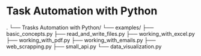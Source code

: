 # Task Automation with Python

.
└── Trasks Automation with Python/
    └── examples/
        ├── basic_concepts.py
        ├── read_and_write_files.py
        ├── working_with_excel.py
        ├── working_with_pdf.py
        ├── working_with_emails.py
        ├── web_scrapping.py
        ├── small_api.py
        └── data_visualization.py